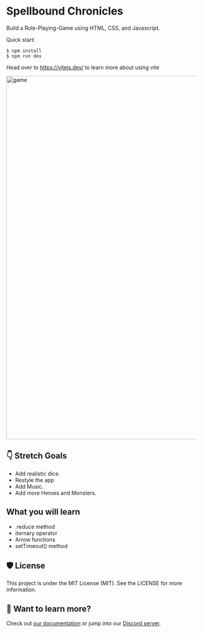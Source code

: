 # Spellbound Chronicles

Build a Role-Playing-Game using HTML, CSS, and Javascript.

Quick start:

```
$ npm install
$ npm run dev
````

Head over to https://vitejs.dev/ to learn more about using vite


<img width="959" alt="game" src="https://github.com/JavascriptDon/Javascript-Fundamentals/assets/101202952/afab6894-21d1-403d-8b73-04f26cef45f1">

## 👇 Stretch Goals

- Add realistic dice.
- Restyle the app
- Add Music. 
- Add more Heroes and Monsters.

## What you will learn

- .reduce method
- iternary operator
- Arrow functions
- setTimeout() method


## 🛡️ License

This project is under the MIT License (MIT). See the LICENSE for more information.

## 👀 Want to learn more?

Check out [our documentation](https://docs.astro.build) or jump into our [Discord server](https://astro.build/chat).

